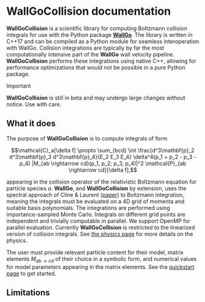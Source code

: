 # WallGoCollision documentation

**WallGoCollision** is a scientific library for computing Boltzmann collision integrals for use with the Python package [**WallGo**](https://github.com/Wall-Go/WallGo). The library is written in C++17 and can be compiled as a Python module for seamless interoperation with WallGo. Collision integrations are typically by far the most computationally intensive part of the **WallGo** wall velocity pipeline. **WallGoCollision** performs these integrations using native C++, allowing for performance optimizations that would not be possible in a pure Python package.

> [!IMPORTANT]
> **WallGoCollision** is still in beta and may undergo large changes without notice. Use with care.

## What it does

The purpose of **WallGoCollision** is to compute integrals of form
```math
\mathcal{C}_a[\delta f] \propto \sum_{bcd} \int \frac{d^3\mathbf{p}_2 d^3\mathbf{p}_3 d^3\mathbf{p}_4}{E_2 E_3 E_4} \delta^4(p_1 + p_2 - p_3 - p_4) |M_{ab \rightarrow cd}(p_1, p_2; p_3, p_4)|^2 \mathcal{P}_{ab \rightarrow cd}[\delta f],
```
appearing in the collision operator of the relativistic Boltzmann equation for particle species $a$. **WallGo**, and **WallGoCollision** by extension, uses the spectral approach of Cline & Laurent ([paper](https://journals.aps.org/prd/abstract/10.1103/PhysRevD.106.023501)) to Boltzmann integration, meaning the integrals must be evaluated on a 4D grid of momenta and suitable basis polynomials. The integrations are performed using importance-sampled Monte Carlo. Integrals on different grid points are independent and trivially computable in parallel. We support OpenMP for parallel evaluation. Currently **WallGoCollision** is restricted to the linearized version of collision integrals. See [the physics page](./physics.md) for more details on the physics.

The user must provide relevant particle content for their model, matrix elements $M_{ab \rightarrow cd}$ of their choice in a symbolic form, and numerical values for model parameters appearing in the matrix elements. See the [quickstart page](./quickstart.md) to get started.


## Limitations
